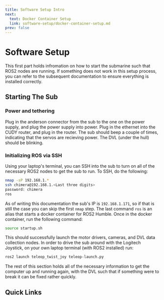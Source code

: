 ```yaml
---
title: Software Setup Intro
next:
  text: Docker Container Setup
  link: software-setup/docker-container-setup.md
prev: false
---
```


# Software Setup

This first part holds infromation on how to start the submarine such that ROS2 nodes are running. If something does not work in this setup process, you can refer to the subsequent documentation to ensure everything is installed correctly.

## Starting The Sub

### Power and tethering

Plug in the anderson connector from the sub to the one on the power supply, and plug the power supply into power. Plug in the ethernet into the CUDY router, and plug in the router. The sub should beep a couple of times, indicating that the servos are recieving power. The DVL (under the hull) should be blinking.

### Initializing ROS via SSH

Using your laptop's terminal, you can SSH into the sub to turn on all of the necessary ROS2 nodes to get the sub to run. To SSH, do the following:

```bash
nmap -sP 192.168.1.*
ssh chimera@192.168.1.<Last three digits>
password: chimera
ros
```

As of writing this documentation the sub's IP is `192.168.1.171`, so if that is still the case you can skip the first `nmap` step. The last command `ros` is an alias that starts a docker container for ROS2 Humble. Once in the docker container, run the following command:

```bash
source startup.sh
```

This should successfully launch the motor drivers, cameras, and DVL data collection nodes. In order to drive the sub around with the Logitech Joystick, on your own laptop terminal (with ROS2 installed) run:

```bash
ros2 launch teleop_twist_joy teleop-launch.py
```

The rest of this section holds all of the necessary information to get the computer up and running again, with the DVL such that if something were to break it can be fixed rather quickly.

## Quick Links
